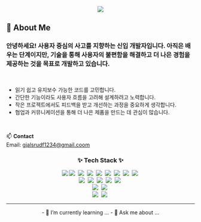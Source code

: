 <div align= "center">
    <img src="https://capsule-render.vercel.app/api?type=waving&color=d6d6d6&height=180&text=Min-kyung's%20Github&animation=&fontColor=716f6f&fontSize=70" />
</div>

## 👋 About Me

<h3>
안녕하세요! 사용자 중심의 사고를 지향하는 신입 개발자입니다.  
아직은 배우는 단계이지만, 기술을 통해 사용자의 불편함을 해결하고  더 나은 경험을 제공하는 것을 목표로 개발하고 있습니다.</h3>
</br>

- 읽기 쉽고 유지보수 가능한 코드를 고민합니다.</br>
- 간단한 기능이라도 사용자 흐름을 고려해 설계하려고 노력합니다.</br>
- 작은 프로젝트에서도 피드백을 받고 개선하는 과정을 중요하게 생각합니다.</br>
- 협업과 커뮤니케이션을 통해 더 나은 제품을 만드는 데 관심이 많습니다.</br>
</br>

📫 **Contact**  
Email: gjalsrudf1234@gmail.coom  

    
<h3 align="center">✨ Tech Stack ✨</h3>
<div align="center">
  <img src="https://img.shields.io/badge/HTML5-E34F26?style=for-the-badge&logo=HTML5&logoColor=white">
  <img src="https://img.shields.io/badge/CSS3-1572B6?style=for-the-badge&logo=CSS3&logoColor=white">&nbsp
  <img src="https://img.shields.io/badge/react-20232a.svg?style=for-the-badge&logo=react&logoColor=61DAFB" />&nbsp
  <img src="https://img.shields.io/badge/javascript-F7DF1E.svg?style=for-the-badge&logo=javascript&logoColor=20232a" />&nbsp
  <img src="https://img.shields.io/badge/Spring-6DB33F?style=for-the-badge&logo=Spring&logoColor=white">&nbsp
  <img src="https://img.shields.io/badge/python-3776AB?style=for-the-badge&logo=python&logoColor=white">&nbsp
  <img src="https://img.shields.io/badge/java-007396?style=for-the-badge&logo=OpenJDK&logoColor=white">&nbsp
  <img src="https://img.shields.io/badge/Android-3DDC84?style=for-the-badge&logo=Android&logoColor=white">&nbsp
  <img src="https://img.shields.io/badge/node.js-339933?style=for-the-badge&logo=Node.js&logoColor=white">&nbsp
    <br/>
  <img src="https://img.shields.io/badge/oracle-F80000?style=for-the-badge&logo=oracle&logoColor=white">&nbsp
  <img src="https://img.shields.io/badge/mysql-4479A1?style=for-the-badge&logo=mysql&logoColor=white">&nbsp
  <img src="https://img.shields.io/badge/mariaDB-003545?style=for-the-badge&logo=mariaDB&logoColor=white">&nbsp
  <img src="https://img.shields.io/badge/mongoDB-47A248?style=for-the-badge&logo=MongoDB&logoColor=white">&nbsp
  <img src="https://img.shields.io/badge/firebase-FFCA28?style=for-the-badge&logo=firebase&logoColor=white">&nbsp
    <br/>
 <img src="https://img.shields.io/badge/linux-FCC624?style=for-the-badge&logo=linux&logoColor=black">&nbsp
 <img src="https://img.shields.io/badge/apache tomcat-F8DC75?style=for-the-badge&logo=apachetomcat&logoColor=white">&nbsp
     <br/>
 <img src="https://img.shields.io/badge/github-181717?style=for-the-badge&logo=github&logoColor=white">&nbsp
<img src="https://img.shields.io/badge/git-F05032?style=for-the-badge&logo=git&logoColor=white">&nbsp
 
    
<hr/>
</div>
<div align="center">
- 🌱 I’m currently learning ...
- 💬 Ask me about ...
</div>

